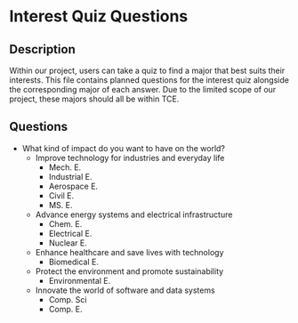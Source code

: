 # Interest Quiz Questions

## Description
Within our project, users can take a quiz to find a major that best suits their interests. This file contains planned questions for the interest quiz alongside the corresponding major of each answer. Due to the limited scope of our project, these majors should all be within TCE.

## Questions
- What kind of impact do you want to have on the world?
	- Improve technology for industries and everyday life
		- Mech. E.
		- Industrial E.
		- Aerospace E.
		- Civil E.
		- MS. E.
	- Advance energy systems and electrical infrastructure
		- Chem. E.
		- Electrical E.
		- Nuclear E.
	- Enhance healthcare and save lives with technology
		- Biomedical E.
	- Protect the environment and promote sustainability
		- Environmental E.
	- Innovate the world of software and data systems
		- Comp. Sci
		- Comp. E.